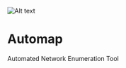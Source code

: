 ![Alt text](https://curious-cloth-153.notion.site/image/https%3A%2F%2Fprod-files-secure.s3.us-west-2.amazonaws.com%2F95fa80c9-fc09-41c7-a313-856f4155a90a%2Fb1059857-f037-4240-933f-4693805ba19d%2FDALLE_2024-05-25_19.19.24_-_Create_a_minimalistic_banner_for_a_hacker-themed_tool_called_Automap._The_banner_should_feature_a_simple_modern_design_with_a_focus_on_clean_lines_.webp?table=block&id=36bd10d1-7952-4d49-a3c8-cbebac2717ce&spaceId=95fa80c9-fc09-41c7-a313-856f4155a90a&width=2000&userId=&cache=v2)
# Automap
Automated Network Enumeration Tool
